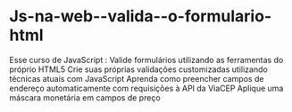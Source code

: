 # Js-na-web--valida--o-formulario-html
Esse curso de JavaScript :
Valide formulários utilizando as ferramentas do próprio HTML5
Crie suas próprias validações customizadas utilizando técnicas atuais com JavaScript
Aprenda como preencher campos de endereço automaticamente com requisições à API da ViaCEP
Aplique uma máscara monetária em campos de preço
